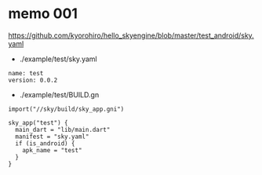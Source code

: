 # memo 001

https://github.com/kyorohiro/hello_skyengine/blob/master/test_android/sky.yaml


* ./example/test/sky.yaml
```
name: test
version: 0.0.2
```

* ./example/test/BUILD.gn
```
import("//sky/build/sky_app.gni")

sky_app("test") {
  main_dart = "lib/main.dart"
  manifest = "sky.yaml"
  if (is_android) {
    apk_name = "test"
  }
}
```